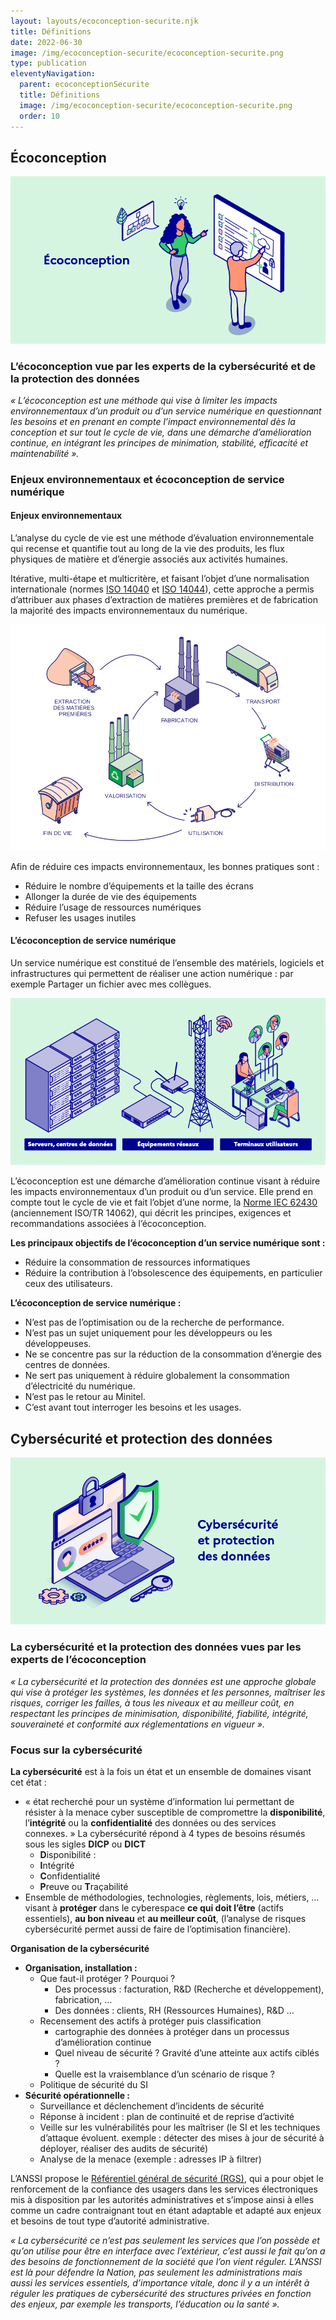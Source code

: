 ```yaml
---
layout: layouts/ecoconception-securite.njk
title: Définitions
date: 2022-06-30
image: /img/ecoconception-securite/ecoconception-securite.png
type: publication
eleventyNavigation:
  parent: ecoconceptionSecurite
  title: Définitions
  image: /img/ecoconception-securite/ecoconception-securite.png
  order: 10
---
```


## Écoconception

![](/img/ecoconception-securite/definition-ecoconception.png)

### L’écoconception vue par les experts de la cybersécurité et de la protection des données

_« L’écoconception est une méthode qui vise à limiter les impacts environnementaux d’un produit ou d’un service numérique en questionnant les besoins et en prenant en compte l’impact environnemental dès la conception et sur tout le cycle de vie, dans une démarche d’amélioration continue, en intégrant les principes de minimation, stabilité, efficacité et maintenabilité »._

### Enjeux environnementaux et écoconception de service numérique

#### Enjeux environnementaux

L’analyse du cycle de vie est une méthode d’évaluation environnementale qui recense et quantifie tout au long de la vie des produits, les flux physiques de matière et d’énergie associés aux activités humaines.

Itérative, multi-étape et multicritère, et faisant l’objet d’une normalisation internationale (normes [ISO 14040](https://www.iso.org/fr/standard/38498.html)  et [ISO 14044](https://www.iso.org/fr/standard/38498.html)), cette approche a permis d’attribuer aux phases d’extraction de matières premières et de fabrication la majorité des impacts environnementaux du numérique.

![](/img/guide-achats/schema-acv.svg)

Afin de réduire ces impacts environnementaux, les bonnes pratiques sont : 

- Réduire le nombre d’équipements et la taille des écrans
- Allonger la durée de vie des équipements
- Réduire l’usage de ressources numériques
- Refuser les usages inutiles

#### L’écoconception de service numérique

Un service numérique est constitué de l’ensemble des matériels, logiciels et infrastructures qui permettent de réaliser une action numérique : par exemple Partager un fichier avec mes collègues.

![](/img/ecoconception-securite/service-numerique-trois-tiers.png)

L’écoconception est une démarche d’amélioration continue visant à réduire les impacts environnementaux d’un produit ou d’un service. Elle prend en compte tout le cycle de vie et fait l’objet d’une norme, la [Norme IEC 62430](https://www.iso.org/fr/standard/79064.html) (anciennement ISO/TR 14062), qui décrit les principes, exigences et recommandations associées à l’écoconception.

**Les principaux objectifs de l’écoconception d’un service numérique sont :**

- Réduire la consommation de ressources informatiques
- Réduire la contribution à l’obsolescence des équipements, en particulier ceux des utilisateurs. 

**L’écoconception de service numérique :**

- N’est pas de l’optimisation ou de la recherche de performance.
- N’est pas un sujet uniquement pour les développeurs ou les développeuses.
- Ne se concentre pas sur la réduction de la consommation d’énergie des centres de données.
- Ne sert pas uniquement à réduire globalement la consommation d’électricité du numérique.
- N’est pas le retour au Minitel.
- C’est avant tout interroger les besoins et les usages.

## Cybersécurité et protection des données

![](/img/ecoconception-securite/definition-cybersecurite.png)

### La cybersécurité et la protection des données vues par les experts de l’écoconception

_« La cybersécurité et la protection des données est une approche globale qui vise à protéger les systèmes, les données et les personnes, maîtriser les risques, corriger les failles, à tous les niveaux et au meilleur coût, en respectant les principes de minimisation, disponibilité, fiabilité, intégrité, souveraineté et conformité aux réglementations en vigueur »._

### Focus sur la cybersécurité

**La cybersécurité** est à la fois un état et un ensemble de domaines visant cet état : 
- « état recherché pour un système d’information lui permettant de résister à la menace cyber susceptible de compromettre la **disponibilité**, l’**intégrité** ou la **confidentialité** des données ou des services connexes. »
La cybersécurité répond à 4 types de besoins résumés sous les sigles **DICP** ou **DICT**
  - **D**isponibilité : 
  - **I**ntégrité
  - **C**onfidentialité
  - **P**reuve ou **T**raçabilité
- Ensemble de méthodologies, technologies, règlements, lois, métiers, … visant à **protéger** dans le cyberespace **ce qui doit l’être** (actifs essentiels), **au bon niveau** et **au meilleur coût**, (l’analyse de risques cybersécurité permet aussi de faire de l’optimisation financière).

**Organisation de la cybersécurité** 

- **Organisation, installation :**
  - Que faut-il protéger ? Pourquoi ? 
    - Des processus : facturation, R&D (Recherche et développement), fabrication, …
    - Des données : clients, RH (Ressources Humaines), R&D …
  - Recensement des actifs à protéger puis classification 
    - cartographie des données à protéger dans un processus d’amélioration continue
    - Quel niveau de sécurité ? Gravité d’une atteinte aux actifs ciblés ?
    - Quelle est la vraisemblance d’un scénario de risque ?
  - Politique de sécurité du SI
- **Sécurité opérationnelle :** 
  - Surveillance et déclenchement d’incidents de sécurité
  - Réponse à incident : plan de continuité et de reprise d’activité
  - Veille sur les vulnérabilités pour les maîtriser (le SI et les techniques d’attaque évoluent. exemple : détecter des mises à jour de sécurité à déployer, réaliser des audits de sécurité)
  - Analyse de la menace (exemple : adresses IP à filtrer)

L’ANSSI propose le [Référentiel général de sécurité (RGS)](https://www.ssi.gouv.fr/entreprise/reglementation/confiance-numerique/le-referentiel-general-de-securite-rgs/), qui a pour objet le renforcement de la confiance des usagers dans les services électroniques mis à disposition par les autorités administratives et s’impose ainsi à elles comme un cadre contraignant tout en étant adaptable et adapté aux enjeux et besoins de tout type d’autorité administrative.

_« La cybersécurité ce n’est pas seulement les services que l’on possède et qu’on utilise pour être en interface avec l’extérieur, c’est aussi le fait qu’on a des besoins de fonctionnement de la société que l’on vient réguler. L’ANSSI est là pour défendre la Nation, pas seulement les administrations mais aussi les services essentiels, d’importance vitale, donc il y a un intérêt à réguler les pratiques de cybersécurité des structures privées en fonction des enjeux, par exemple les transports, l’éducation ou la santé »._

